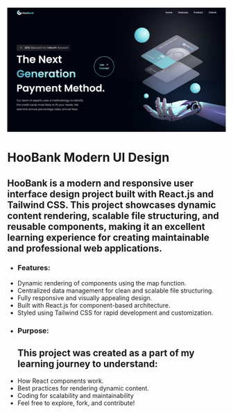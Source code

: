 ![Alt Text](ABOUT/home.png)

<h1>HooBank Modern UI Design</h1>
<h2>HooBank is a modern and responsive user interface design project built with React.js and Tailwind CSS. This project showcases dynamic content rendering, scalable file structuring, and reusable components, making it an excellent learning experience for creating maintainable and professional web applications.</h2>
<ul>
<li><h3>Features:</h3></li>
<li>Dynamic rendering of components using the map function.</li>
<li>Centralized data management for clean and scalable file structuring.</li>
<li>Fully responsive and visually appealing design.</li>
<li>Built with React.js for component-based architecture.</li>
<li>Styled using Tailwind CSS for rapid development and customization.</li>
<li><h3>Purpose:</h3></li>
<h2>This project was created as a part of my learning journey to understand:</h2>

<li>How React components work.</li>
<li>Best practices for rendering dynamic content.</li>
<li>Coding for scalability and maintainability</li>
<li>Feel free to explore, fork, and contribute!</li>

